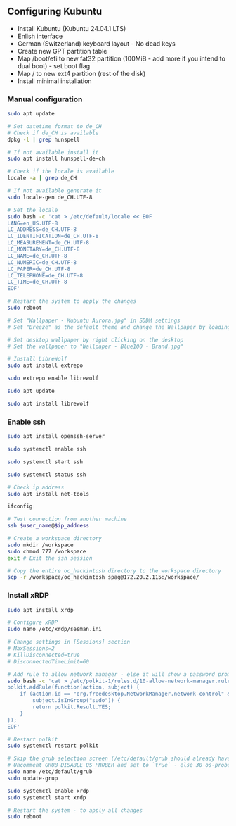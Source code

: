 ## Configuring Kubuntu

-   Install Kubuntu (Kubuntu 24.04.1 LTS)
-   Enlish interface
-   German (Switzerland) keyboard layout - No dead keys
-   Create new GPT partition table
-   Map /boot/efi to new fat32 partition (100MiB - add more if you intend to dual boot) - set boot flag
-   Map / to new ext4 partition (rest of the disk)
-   Install minimal installation

### Manual configuration

```bash
sudo apt update

# Set datetime format to de_CH
# Check if de_CH is available
dpkg -l | grep hunspell

# If not available install it
sudo apt install hunspell-de-ch

# Check if the locale is available
locale -a | grep de_CH

# If not available generate it
sudo locale-gen de_CH.UTF-8

# Set the locale
sudo bash -c 'cat > /etc/default/locale << EOF
LANG=en_US.UTF-8
LC_ADDRESS=de_CH.UTF-8
LC_IDENTIFICATION=de_CH.UTF-8
LC_MEASUREMENT=de_CH.UTF-8
LC_MONETARY=de_CH.UTF-8
LC_NAME=de_CH.UTF-8
LC_NUMERIC=de_CH.UTF-8
LC_PAPER=de_CH.UTF-8
LC_TELEPHONE=de_CH.UTF-8
LC_TIME=de_CH.UTF-8
EOF'

# Restart the system to apply the changes
sudo reboot

# Set "Wallpaper - Kubuntu Aurora.jpg" in SDDM settings
# Set "Breeze" as the default theme and change the Wallpaper by loading it from "/usr/share/wallpapers/"

# Set desktop wallpaper by right clicking on the desktop
# Set the wallpaper to "Wallpaper - Blue100 - Brand.jpg"

# Install LibreWolf
sudo apt install extrepo

sudo extrepo enable librewolf

sudo apt update

sudo apt install librewolf
```

### Enable ssh

```bash
sudo apt install openssh-server

sudo systemctl enable ssh

sudo systemctl start ssh

sudo systemctl status ssh

# Check ip address
sudo apt install net-tools

ifconfig

# Test connection from another machine
ssh $user_name@$ip_address

# Create a workspace directory
sudo mkdir /workspace
sudo chmod 777 /workspace
exit # Exit the ssh session

# Copy the entire oc_hackintosh directory to the workspace directory
scp -r /workspace/oc_hackintosh spag@172.20.2.115:/workspace/
```

### Install xRDP

```bash
sudo apt install xrdp

# Configure xRDP
sudo nano /etc/xrdp/sesman.ini

# Change settings in [Sessions] section
# MaxSessions=2
# KillDisconnected=true
# DisconnectedTimeLimit=60

# Add rule to allow network manager - else it will show a password prompt on every xRDP login
sudo bash -c 'cat > /etc/polkit-1/rules.d/10-allow-network-manager.rules << EOF
polkit.addRule(function(action, subject) {
    if (action.id == "org.freedesktop.NetworkManager.network-control" &&
        subject.isInGroup("sudo")) {
        return polkit.Result.YES;
    }
});
EOF'

# Restart polkit
sudo systemctl restart polkit

# Skip the grub selection screen (/etc/default/grub should already have GRUB_TIMEOUT=0)
# Uncomment GRUB_DISABLE_OS_PROBER and set to `true` - else 30_os-prober will override GRUB_TIMEOUT=0 with GRUB_TIMEOUT=10
sudo nano /etc/default/grub
sudo update-grup

sudo systemctl enable xrdp
sudo systemctl start xrdp

# Restart the system - to apply all changes
sudo reboot
```
